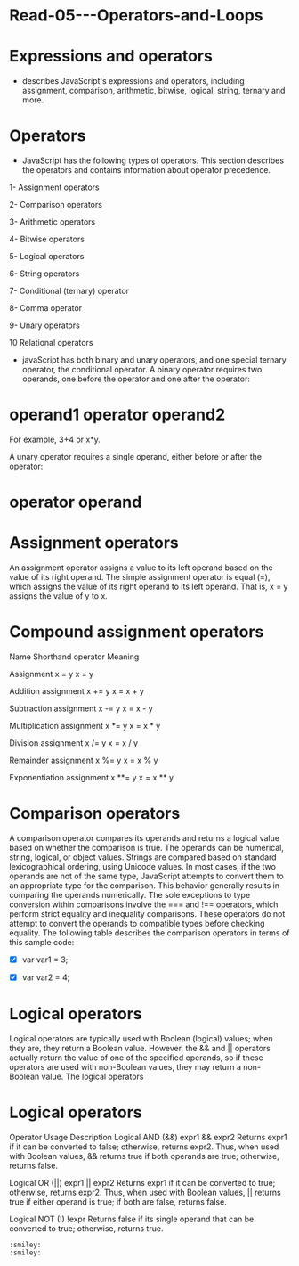 # Read-05---Operators-and-Loops

# Expressions and operators
- describes JavaScript's expressions and operators, including assignment, comparison, arithmetic, bitwise, logical, string, ternary and more.

# Operators
- JavaScript has the following types of operators. This section describes the operators and contains information about operator precedence.

1- Assignment operators

2- Comparison operators

3- Arithmetic operators

4- Bitwise operators

5- Logical operators

6- String operators

7- Conditional (ternary) operator

8- Comma operator

9- Unary operators

10 Relational operators

- javaScript has both binary and unary operators, and one special ternary operator, the conditional operator. A binary operator requires two operands, one before the operator and one after the operator:

# operand1 operator operand2
For example, 3+4 or x*y.


A unary operator requires a single operand, either before or after the operator:

# operator operand

# Assignment operators
An assignment operator assigns a value to its left operand based on the value of its right operand. The simple assignment operator is equal (=), which assigns the value of its right operand to its left operand. That is, x = y assigns the value of y to x.



# Compound assignment operators
Name	                                           Shorthand operator	             Meaning

Assignment	                                     x = y	                         x = y

Addition assignment                            	x += y	                       x = x + y

Subtraction assignment	                        x -= y	                       x = x - y

Multiplication assignment                     	x *= y	                       x = x * y

Division assignment                          	x /= y	                        x = x / y

Remainder assignment	                       x %= y                          	x = x % y

Exponentiation assignment                  	x **= y                         	x = x ** y




# Comparison operators
A comparison operator compares its operands and returns a logical value based on whether the comparison is true. The operands can be numerical, string, logical, or object values. Strings are compared based on standard lexicographical ordering, using Unicode values. In most cases, if the two operands are not of the same type, JavaScript attempts to convert them to an appropriate type for the comparison. This behavior generally results in comparing the operands numerically. The sole exceptions to type conversion within comparisons involve the === and !== operators, which perform strict equality and inequality comparisons. These operators do not attempt to convert the operands to compatible types before checking equality. The following table describes the comparison operators in terms of this sample code:

-[x] var var1 = 3;

-[x]  var var2 = 4;



# Logical operators
Logical operators are typically used with Boolean (logical) values; when they are, they return a Boolean value. However, the && and || operators actually return the value of one of the specified operands, so if these operators are used with non-Boolean values, they may return a non-Boolean value. The logical operators


# Logical operators
Operator	Usage	Description
Logical AND (&&)	expr1 && expr2    Returns expr1 if it can be converted to false; otherwise, returns expr2. Thus, when used with Boolean values, && returns true if both operands are true; otherwise, returns false.

Logical OR (||)	expr1 || expr2	Returns expr1 if it can be converted to true; otherwise, returns expr2. Thus, when used with Boolean values, || returns true if either operand is true; if both are false, returns false.

Logical NOT (!)	!expr	Returns false if its single operand that can be converted to true; otherwise, returns true.

	:smiley:
  	:smiley:

